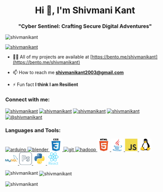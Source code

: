 <h1 align="center">Hi 👋, I'm Shivmani Kant</h1>
<h3 align="center">"Cyber Sentinel: Crafting Secure Digital Adventures"</h3>

<p align="left"> <img src="https://komarev.com/ghpvc/?username=shivmanikant&label=Profile%20views&color=0e75b6&style=flat" alt="shivmanikant" /> </p>

<p align="left"> <a href="https://github.com/ryo-ma/github-profile-trophy"><img src="https://github-profile-trophy.vercel.app/?username=shivmanikant" alt="shivmanikant" /></a> </p>

- 👨‍💻 All of my projects are available at [https://bento.me/shivmanikant](https://bento.me/shivmanikant)

- 📫 How to reach me **shivmanikant2003@gmail.com**

- ⚡ Fun fact **I think I am Resilient**

<h3 align="left">Connect with me:</h3>
<p align="left">
<a href="https://linkedin.com/in/shivmanikant" target="blank"><img align="center" src="https://raw.githubusercontent.com/rahuldkjain/github-profile-readme-generator/master/src/images/icons/Social/linked-in-alt.svg" alt="shivmanikant" height="30" width="40" /></a>
<a href="https://www.codechef.com/users/shivmanikant" target="blank"><img align="center" src="https://cdn.jsdelivr.net/npm/simple-icons@3.1.0/icons/codechef.svg" alt="shivmanikant" height="30" width="40" /></a>
<a href="https://www.hackerrank.com/shivmanikant" target="blank"><img align="center" src="https://raw.githubusercontent.com/rahuldkjain/github-profile-readme-generator/master/src/images/icons/Social/hackerrank.svg" alt="shivmanikant" height="30" width="40" /></a>
<a href="https://www.leetcode.com/shivmanikant" target="blank"><img align="center" src="https://raw.githubusercontent.com/rahuldkjain/github-profile-readme-generator/master/src/images/icons/Social/leet-code.svg" alt="shivmanikant" height="30" width="40" /></a>
<a href="https://www.hackerearth.com/@shivmanikant" target="blank"><img align="center" src="https://raw.githubusercontent.com/rahuldkjain/github-profile-readme-generator/master/src/images/icons/Social/hackerearth.svg" alt="@shivmanikant" height="30" width="40" /></a>
</p>

<h3 align="left">Languages and Tools:</h3>
<p align="left"> <a href="https://www.arduino.cc/" target="_blank" rel="noreferrer"> <img src="https://cdn.worldvectorlogo.com/logos/arduino-1.svg" alt="arduino" width="40" height="40"/> </a> <a href="https://www.blender.org/" target="_blank" rel="noreferrer"> <img src="https://download.blender.org/branding/community/blender_community_badge_white.svg" alt="blender" width="40" height="40"/> </a> <a href="https://www.w3schools.com/css/" target="_blank" rel="noreferrer"> <img src="https://raw.githubusercontent.com/devicons/devicon/master/icons/css3/css3-original-wordmark.svg" alt="css3" width="40" height="40"/> </a> <a href="https://git-scm.com/" target="_blank" rel="noreferrer"> <img src="https://www.vectorlogo.zone/logos/git-scm/git-scm-icon.svg" alt="git" width="40" height="40"/> </a> <a href="https://hadoop.apache.org/" target="_blank" rel="noreferrer"> <img src="https://www.vectorlogo.zone/logos/apache_hadoop/apache_hadoop-icon.svg" alt="hadoop" width="40" height="40"/> </a> <a href="https://www.w3.org/html/" target="_blank" rel="noreferrer"> <img src="https://raw.githubusercontent.com/devicons/devicon/master/icons/html5/html5-original-wordmark.svg" alt="html5" width="40" height="40"/> </a> <a href="https://www.java.com" target="_blank" rel="noreferrer"> <img src="https://raw.githubusercontent.com/devicons/devicon/master/icons/java/java-original.svg" alt="java" width="40" height="40"/> </a> <a href="https://developer.mozilla.org/en-US/docs/Web/JavaScript" target="_blank" rel="noreferrer"> <img src="https://raw.githubusercontent.com/devicons/devicon/master/icons/javascript/javascript-original.svg" alt="javascript" width="40" height="40"/> </a> <a href="https://www.linux.org/" target="_blank" rel="noreferrer"> <img src="https://raw.githubusercontent.com/devicons/devicon/master/icons/linux/linux-original.svg" alt="linux" width="40" height="40"/> </a> <a href="https://www.mysql.com/" target="_blank" rel="noreferrer"> <img src="https://raw.githubusercontent.com/devicons/devicon/master/icons/mysql/mysql-original-wordmark.svg" alt="mysql" width="40" height="40"/> </a> <a href="https://www.photoshop.com/en" target="_blank" rel="noreferrer"> <img src="https://raw.githubusercontent.com/devicons/devicon/master/icons/photoshop/photoshop-line.svg" alt="photoshop" width="40" height="40"/> </a> <a href="https://www.python.org" target="_blank" rel="noreferrer"> <img src="https://raw.githubusercontent.com/devicons/devicon/master/icons/python/python-original.svg" alt="python" width="40" height="40"/> </a> <a href="https://reactjs.org/" target="_blank" rel="noreferrer"> <img src="https://raw.githubusercontent.com/devicons/devicon/master/icons/react/react-original-wordmark.svg" alt="react" width="40" height="40"/> </a> </p>

<p><img align="left" src="https://github-readme-stats.vercel.app/api/top-langs?username=shivmanikant&show_icons=true&locale=en&layout=compact" alt="shivmanikant" /></p>

<p>&nbsp;<img align="center" src="https://github-readme-stats.vercel.app/api?username=shivmanikant&show_icons=true&locale=en" alt="shivmanikant" /></p>

<p><img align="center" src="https://github-readme-streak-stats.herokuapp.com/?user=shivmanikant&" alt="shivmanikant" /></p>

